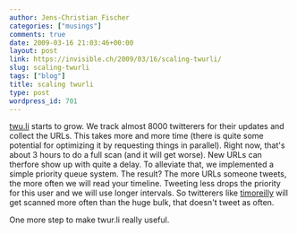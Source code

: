 ```yaml
---
author: Jens-Christian Fischer
categories: ["musings"]
comments: true
date: 2009-03-16 21:03:46+00:00
layout: post
link: https://invisible.ch/2009/03/16/scaling-twurli/
slug: scaling-twurli
tags: ["blog"]
title: scaling twurli
type: post
wordpress_id: 701
---
```


[twu.li](https://twur.li) starts to grow. We track almost 8000 twitterers for their updates and collect the URLs. This takes more and more time (there is quite some potential for optimizing it by requesting things in parallel). Right now, that's about 3 hours to do a full scan (and it will get worse). New URLs can therfore show up with quite a delay. To alleviate that, we implemented a simple priority queue system. The result? The more URLs someone tweets, the more often we will read your timeline. Tweeting less drops the priority for this user and we will use longer intervals. So twitterers like [timoreilly](https://twur.li/timoreilly) will get scanned more often than the huge bulk, that doesn't tweet as often.

One more step to make twur.li really useful.

